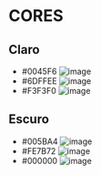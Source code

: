 # CORES
## Claro
* #0045F6 ![image](https://github.com/AbnerCerqueira/estudobom/assets/102826252/cb35e46e-e79d-4571-a03c-c5d7185fac55)
* #6DFFEE ![image](https://github.com/AbnerCerqueira/estudobom/assets/102826252/cca554b2-1fce-454b-8597-74bd79a2fac6)
* #F3F3F0 ![image](https://github.com/AbnerCerqueira/estudobom/assets/102826252/c5de79c8-0b33-42f8-9143-561930ee095d)
## Escuro
* #005BA4 ![image](https://github.com/AbnerCerqueira/estudobom/assets/102826252/8e2daa5c-5432-4e8a-92a0-2a131effdac5)
* #FE7B72 ![image](https://github.com/AbnerCerqueira/estudobom/assets/102826252/930f48e0-ce15-4a51-bcbf-0f184876ed2f)
* #000000 ![image](https://github.com/AbnerCerqueira/estudobom/assets/102826252/a3a9b9f6-678e-4642-8752-2c530caeac0f)
